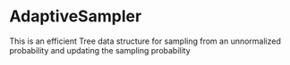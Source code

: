 # AdaptiveSampler
This is an efficient Tree data structure for sampling from an unnormalized probability and updating the sampling probability
